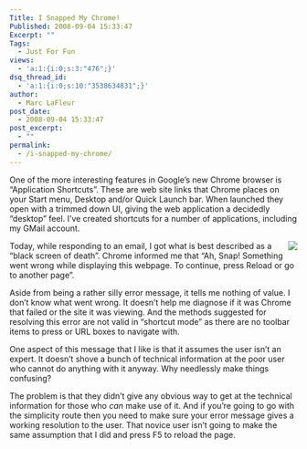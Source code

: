 ```yaml
---
Title: I Snapped My Chrome!
Published: 2008-09-04 15:33:47
Excerpt: ""
Tags:
  - Just For Fun
views:
  - 'a:1:{i:0;s:3:"476";}'
dsq_thread_id:
  - 'a:1:{i:0;s:10:"3538634831";}'
author:
  - Marc LaFleur
post_date:
  - 2008-09-04 15:33:47
post_excerpt:
  - ""
permalink:
  - /i-snapped-my-chrome/
---
```

<p>One of the more interesting features in Google&#8217;s new Chrome browser is &#8220;Application Shortcuts&#8221;. These are web site links that Chrome places on your Start menu, Desktop and/or Quick Launch bar. When launched they open with a trimmed down UI, giving the web application a decidedly &#8220;desktop&#8221; feel. I&#8217;ve created shortcuts for a number of applications, including my GMail account. </p>  <div class="wlWriterSmartContent" id="scid:8747F07C-CDE8-481f-B0DF-C6CFD074BF67:2f33097c-edc6-41c6-b4ea-cf089acf3fb1" style="padding-right: 0px; display: inline; padding-left: 0px; float: right; padding-bottom: 0px; margin: 0px; padding-top: 0px"><a href="http://weblogs.asp.net/blogs/mlafleur/WindowsLiveWriter/ISnappedMyChrome_9875/aw_snap-8x6.jpg" title="Chrome Snapped At Me" rel="thumbnail"><img border="0" src="http://weblogs.asp.net/blogs/mlafleur/WindowsLiveWriter/ISnappedMyChrome_9875/aw_snap_337.png" /></a></div>  <p>Today, while responding to an email, I got what is best described as a &#8220;black screen of death&#8221;. Chrome informed me that &#8220;Ah, Snap! Something went wrong while displaying this webpage. To continue, press Reload or go to another page&#8221;.</p>  <p>Aside from being a rather silly error message, it tells me nothing of value. I don&#8217;t know what went wrong. It doesn&#8217;t help me diagnose if it was Chrome that failed or the site it was viewing. And the methods suggested for resolving this error are not valid in &#8220;shortcut mode&#8221; as there are no toolbar items to press or URL boxes to navigate with. </p>  <p>One aspect of this message that I like is that it assumes the user isn&#8217;t an expert. It doesn&#8217;t shove a bunch of technical information at the poor user who cannot do anything with it anyway. Why needlessly make things confusing? </p>  <p>The problem is that they didn&#8217;t give any obvious way to get at the technical information for those who <em>can </em>make use of it. And if you&#8217;re going to go with the simplicity route then you need to make sure your error message gives a working resolution to the user. That novice user isn&#8217;t going to make the same assumption that I did and press F5 to reload the page. </p>